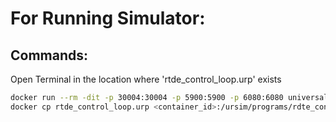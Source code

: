 # For Running Simulator:

## Commands:
Open Terminal in the location where 'rtde_control_loop.urp' exists
```bash
docker run --rm -dit -p 30004:30004 -p 5900:5900 -p 6080:6080 universalrobots/ursim_e-series
docker cp rtde_control_loop.urp <container_id>:/ursim/programs/rdte_control_loop.urp
```